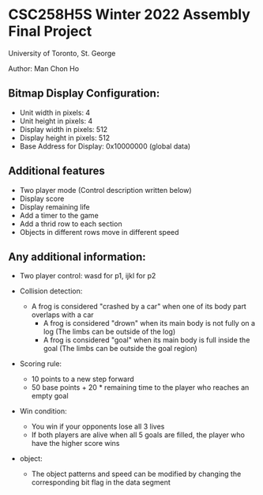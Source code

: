 # CSC258H5S Winter 2022 Assembly Final Project
University of Toronto, St. George

Author: Man Chon Ho

## Bitmap Display Configuration:
- Unit width in pixels: 4
- Unit height in pixels: 4
- Display width in pixels: 512
- Display height in pixels: 512
- Base Address for Display: 0x10000000 (global data)

## Additional features
- Two player mode (Control description written below)
- Display score
- Display remaining life
- Add a timer to the game
- Add a thrid row to each section
- Objects in different rows move in different speed

## Any additional information:
- Two player control: wasd for p1, ijkl for p2
- Collision detection:
  - A frog is considered "crashed by a car" when one of its body part overlaps with a car
	- A frog is considered "drown" when its main body is not fully on a log (The limbs can be outside of the log)
	- A frog is considered "goal" when its main body is full inside the goal (The limbs can be outside the goal region)
- Scoring rule:
	- 10 points to a new step forward
	- 50 base points + 20 * remaining time to the player who reaches an empty goal
- Win condition:
	- You win if your opponents lose all 3 lives
	- If both players are alive when all 5 goals are filled, the player who have the higher score wins

- object:
	- The object patterns and speed can be modified by changing the corresponding bit flag in the data segment
